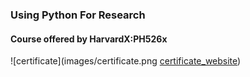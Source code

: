 ### Using Python For Research
#### Course offered by HarvardX:PH526x

![certificate](images/certificate.png [certificate_website])

[certificate_website]: https://courses.edx.org/certificates/27cbf61cee714c859181360de19f620e
